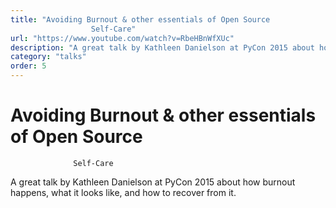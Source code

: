 ```yaml
---
title: "Avoiding Burnout & other essentials of Open Source
                  Self-Care"
url: "https://www.youtube.com/watch?v=RbeHBnWfXUc"
description: "A great talk by Kathleen Danielson at PyCon 2015 about how burnout happens, what it looks like, and how to recover from it."
category: "talks"
order: 5
---
```


# Avoiding Burnout & other essentials of Open Source
                  Self-Care

A great talk by Kathleen Danielson at PyCon 2015 about how burnout happens, what it looks like, and how to recover from it.
